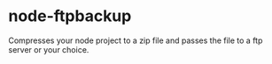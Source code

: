 # node-ftpbackup
Compresses your node project to a zip file and passes the file to a ftp server or your choice.
